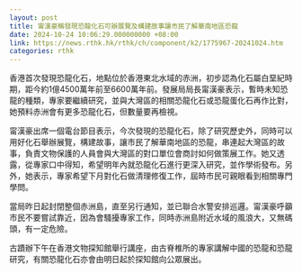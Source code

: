 ```yaml
---
layout: post
title: 甯漢豪稱發現恐龍化石可辦展覽及構建故事讓市民了解華南地區恐龍
date: 2024-10-24 10:06:29.000000000 +08:00
link: https://news.rthk.hk/rthk/ch/component/k2/1775967-20241024.htm
categories: rthk
---
```


香港首次發現恐龍化石，地點位於香港東北水域的赤洲，初步認為化石屬白堊紀時期，距今約1億4500萬年前至6600萬年前。發展局局長甯漢豪表示，暫時未知恐龍的種類，專家要繼續研究，並與大灣區的相關恐龍化石或恐龍蛋化石再作比對，她預料赤洲會有更多恐龍化石，但數量要再檢視。

甯漢豪出席一個電台節目表示，今次發現的恐龍化石，除了研究歷史外，同時可以用好化石舉辦展覽，構建故事，讓市民了解華南地區的恐龍，串連起大灣區的故事，負責文物保護的人員會與大灣區的對口單位會商討如何做策展工作。她又透露，從專家口中得知，希望明年內就恐龍化石進行更深入研究，並作學術發布。另外，她表示，專家希望下月對化石做清理修復工作，屆時市民可親眼看到相關專門學問。

當局昨日起封閉整個赤洲島，直至另行通知，並已聯合水警安排巡邏。甯漢豪呼籲市民不要嘗試靠近，因為會騷擾專家工作，同時赤洲島附近水域的風浪大，又無碼頭，有一定危險。

古蹟辦下午在香港文物探知館舉行講座，由古脊椎所的專家講解中國的恐龍和恐龍研究，有關恐龍化石亦會由明日起於探知館向公眾展出。
